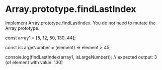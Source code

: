 # Array.prototype.findLastIndex

Implement Array.prototype.findLastIndex. You do not need to mutate the Array prototype.


const array1 = [5, 12, 50, 130, 44];

const isLargeNumber = (element) => element > 45;

console.log(findLastIndex(array1, isLargeNumber));
// expected output: 3  (of element with value: 130)
